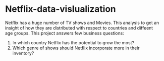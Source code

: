 # Netflix-data-vislualization

Netflix has a huge number of TV shows and Movies. 
This analysis to get an insight of how they are distributed with respect to countries and diffeent age groups.
This project answers few business questions:
  1. In which country Netflix has the potential to grow the most?
  2. Which genre of shows should Netflix incorporate more in their inventory?
